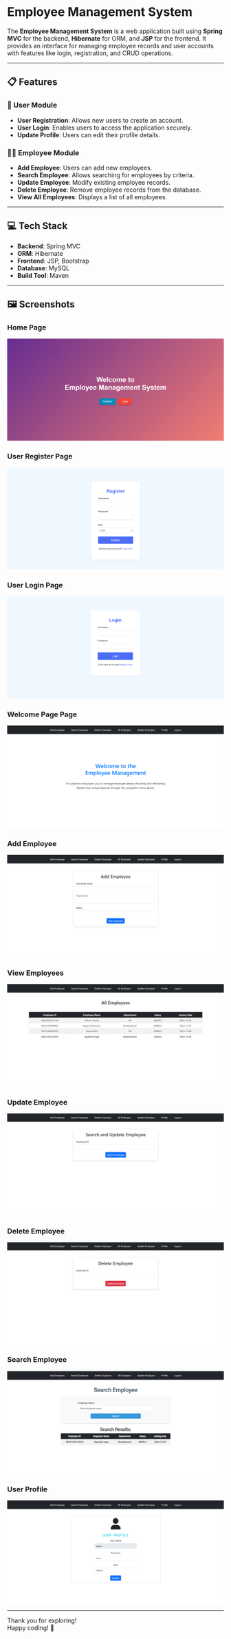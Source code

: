# Employee Management System

The **Employee Management System** is a web application built using **Spring MVC** for the backend, **Hibernate** for ORM, and **JSP** for the frontend. It provides an interface for managing employee records and user accounts with features like login, registration, and CRUD operations.

---

## 📋 Features

### 👤 User Module
- **User Registration**: Allows new users to create an account.
- **User Login**: Enables users to access the application securely.
- **Update Profile**: Users can edit their profile details.

### 🧑‍💼 Employee Module
- **Add Employee**: Users can add new employees.
- **Search Employee**: Allows searching for employees by criteria.
- **Update Employee**: Modify existing employee records.
- **Delete Employee**: Remove employee records from the database.
- **View All Employees**: Displays a list of all employees.

---

## 💻 Tech Stack

- **Backend**: Spring MVC
- **ORM**: Hibernate
- **Frontend**: JSP, Bootstrap
- **Database**: MySQL 
- **Build Tool**: Maven

---

## 🖼️ Screenshots

### Home Page
![Home Page](src/main/webapp/screenshots/Home.png)

### User Register Page
![Register](src/main/webapp/screenshots/Register.png)

### User Login Page
![Login](src/main/webapp/screenshots/Login.png)

### Welcome Page Page
![Welcome](src/main/webapp/screenshots/welcome-page.png)

### Add Employee
![Add Employee](src/main/webapp/screenshots/add-employee.png)

### View Employees
![View Employees](src/main/webapp/screenshots/view-employees.png)

### Update Employee
![Update Employee](src/main/webapp/screenshots/update-employee.png)

### Delete Employee
![Delete Employee](src/main/webapp/screenshots/delete-employee.png)

### Search Employee
![Search Employee](src/main/webapp/screenshots/search-employee.png)

### User Profile
![User Profile](src/main/webapp/screenshots/Profile.png)

---
Thank you for exploring! <br>
Happy coding! 🚀
